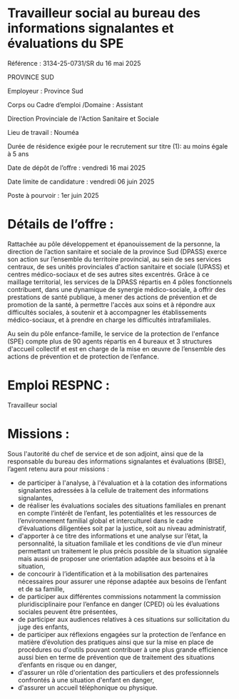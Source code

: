 # Travailleur social au bureau des informations signalantes et évaluations du SPE

Référence : 3134-25-0731/SR du 16 mai 2025

PROVINCE SUD

Employeur : Province Sud

Corps ou Cadre d’emploi /Domaine : Assistant

Direction Provinciale de l'Action Sanitaire et Sociale

Lieu de travail : Nouméa

Durée de résidence exigée pour le recrutement sur titre (1): au moins égale à 5 ans

Date de dépôt de l’offre : vendredi 16 mai 2025

Date limite de candidature : vendredi 06 juin 2025

Poste à pourvoir : 1er juin 2025

# Détails de l’offre :

Rattachée au pôle développement et épanouissement de la personne, la direction de l’action sanitaire et sociale de la province Sud (DPASS) exerce son action sur l’ensemble du territoire provincial, au sein de ses services centraux, de ses unités provinciales d'action sanitaire et sociale (UPASS) et centres médico-sociaux et de ses autres sites excentrés. Grâce à ce maillage territorial, les services de la DPASS répartis en 4 pôles fonctionnels contribuent, dans une dynamique de synergie médico-sociale, à offrir des prestations de santé publique, à mener des actions de prévention et de promotion de la santé, à permettre l'accès aux soins et à répondre aux difficultés sociales, à soutenir et à accompagner les établissements médico-sociaux, et à prendre en charge les difficultés intrafamiliales.

Au sein du pôle enfance-famille, le service de la protection de l'enfance (SPE) compte plus de 90 agents répartis en 4 bureaux et 3 structures d'accueil collectif et est en charge de la mise en œuvre de l’ensemble des actions de prévention et de protection de l’enfance.

# Emploi RESPNC :

Travailleur social

# Missions :

Sous l'autorité du chef de service et de son adjoint, ainsi que de la responsable du bureau des informations signalantes et évaluations (BISE), l’agent retenu aura pour missions :

- de participer à l'analyse, à l'évaluation et à la cotation des informations signalantes adressées à la cellule de traitement des informations signalantes,
- de réaliser les évaluations sociales des situations familiales en prenant en compte l’intérêt de l’enfant, les potentialités et les ressources de l’environnement familial global et interculturel dans le cadre d’évaluations diligentées soit par la justice, soit au niveau administratif,
- d'apporter à ce titre des informations et une analyse sur l’état, la personnalité, la situation familiale et les conditions de vie d’un mineur permettant un traitement le plus précis possible de la situation signalée mais aussi de proposer une orientation adaptée aux besoins et à la situation,
- de concourir à l’identification et à la mobilisation des partenaires nécessaires pour assurer une réponse adaptée aux besoins de l’enfant et de sa famille,
- de participer aux différentes commissions notamment la commission pluridisciplinaire pour l’enfance en danger (CPED) où les évaluations sociales peuvent être présentées,
- de participer aux audiences relatives à ces situations sur sollicitation du juge des enfants,
- de participer aux réflexions engagées sur la protection de l’enfance en matière d’évolution des pratiques ainsi que sur la mise en place de procédures ou d'outils pouvant contribuer à une plus grande efficience aussi bien en terme de prévention que de traitement des situations d’enfants en risque ou en danger,
- d'assurer un rôle d'orientation des particuliers et des professionnels confrontés à une situation d'enfant en danger,
- d'assurer un accueil téléphonique ou physique.